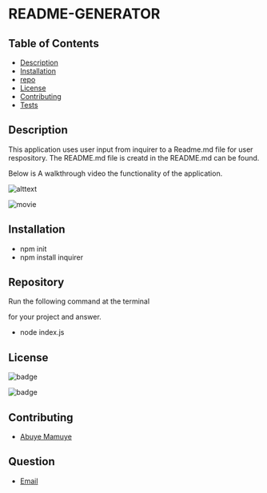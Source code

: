 # README-GENERATOR
 
## Table of Contents
- [Description](#description)
- [Installation](#installation)
- [repo](#repo)
- [License](#license)
- [Contributing](#contributing)
- [Tests](#teste)


## Description
This application uses user input from inquirer to a Readme.md file for user respository. The README.md file is creatd in the README.md can be found.

Below is A walkthrough video the functionality of the application.

 ![alttext](https://drive.google.com/file/d/1TJqVvj05oZsQHGxEo_wHKLvjB3P1-YYd/view?usp=sharing)

 ![movie](https://drive.google.com/file/d/1ugnDwfYQLtGCZPGzN0zpGNUL6cYmlAOR/view?usp=sharing)

## Installation

- npm init 
- npm install inquirer
## Repository

 Run the following command at the terminal

 for your project and answer.

* node index.js

## License

 
 ![badge](https://shields.io/badge/license-MIT-green)

![badge](https://shields.io/badge/downloads-120%2Fweek-green)

  ## Contributing

  * [Abuye Mamuye](https://github.com/AbuyeM1)

  ## Question
  * [Email](abuye20@yahoo.com)

